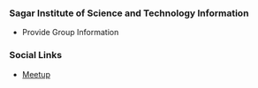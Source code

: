 ### Sagar Institute of Science and Technology Information
* Provide Group Information

### Social Links
* [Meetup](#)


